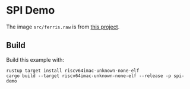 # SPI Demo

The image `src/ferris.raw` is from [this project](https://github.com/almindor/st7789-examples).

## Build

Build this example with:

```
rustup target install riscv64imac-unknown-none-elf
cargo build --target riscv64imac-unknown-none-elf --release -p spi-demo
```
